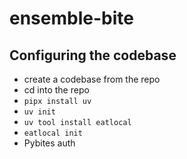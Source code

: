 # ensemble-bite

## Configuring the codebase

- create a codebase from the repo
-  cd into the repo
- `pipx install uv`
-  `uv init`
- `uv tool install eatlocal`
- `eatlocal init`
- Pybites auth
